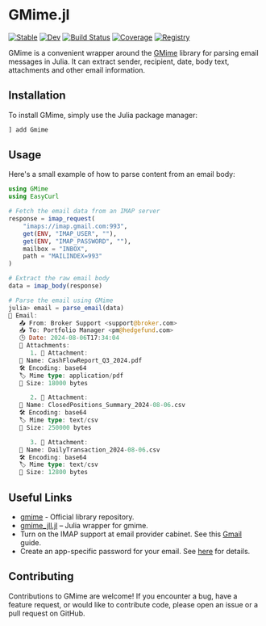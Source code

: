 # GMime.jl

[![Stable](https://img.shields.io/badge/docs-stable-blue.svg)](https://bhftbootcamp.github.io/GMime.jl/stable/)
[![Dev](https://img.shields.io/badge/docs-dev-blue.svg)](https://bhftbootcamp.github.io/GMime.jl/dev/)
[![Build Status](https://github.com/bhftbootcamp/GMime.jl/actions/workflows/CI.yml/badge.svg?branch=master)](https://github.com/bhftbootcamp/GMime.jl/actions/workflows/CI.yml?query=branch%3Amaster)
[![Coverage](https://codecov.io/gh/bhftbootcamp/GMime.jl/branch/master/graph/badge.svg)](https://codecov.io/gh/bhftbootcamp/GMime.jl)
[![Registry](https://img.shields.io/badge/registry-General-4063d8)](https://github.com/JuliaRegistries/General)

GMime is a convenient wrapper around the [GMime](https://github.com/jstedfast/gmime) library for parsing email messages in Julia. It can extract sender, recipient, date, body text, attachments and other email information.

## Installation

To install GMime, simply use the Julia package manager:

```julia
] add Gmime
```

## Usage

Here's a small example of how to parse content from an email body:

```julia
using GMime
using EasyCurl

# Fetch the email data from an IMAP server
response = imap_request(
    "imaps://imap.gmail.com:993",
    get(ENV, "IMAP_USER", ""),
    get(ENV, "IMAP_PASSWORD", ""),
    mailbox = "INBOX",
    path = "MAILINDEX=993"
)

# Extract the raw email body
data = imap_body(response)

# Parse the email using GMime
julia> email = parse_email(data)
📧 Email:
   📤 From: Broker Support <support@broker.com>
   📥 To: Portfolio Manager <pm@hedgefund.com>
   🕒 Date: 2024-08-06T17:34:04
   📎 Attachments:
      1. 📎 Attachment:
   📄 Name: CashFlowReport_Q3_2024.pdf
   🛠️ Encoding: base64
   🏷 Mime type: application/pdf
   📏 Size: 18000 bytes

      2. 📎 Attachment:
   📄 Name: ClosedPositions_Summary_2024-08-06.csv
   🛠️ Encoding: base64
   🏷 Mime type: text/csv
   📏 Size: 250000 bytes

      3. 📎 Attachment:
   📄 Name: DailyTransaction_2024-08-06.csv
   🛠️ Encoding: base64
   🏷 Mime type: text/csv
   📏 Size: 12800 bytes
```

## Useful Links

- [gmime](https://github.com/jstedfast/gmime) - Official library repository.
- [gmime_jll.jl](https://github.com/JuliaBinaryWrappers/gmime_jll.jl) – Julia wrapper for gmime.
- Turn on the IMAP support at email provider cabinet. See this [Gmail](https://support.getmailbird.com/hc/en-us/articles/220106527-Enabling-IMAP-for-Gmail) guide.
- Create an app-specific password for your email. See [here](https://support.google.com/accounts/answer/185833?hl=en) for details.

## Contributing

Contributions to GMime are welcome! If you encounter a bug, have a feature request, or would like to contribute code, please open an issue or a pull request on GitHub.
